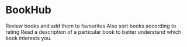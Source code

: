 # BookHub
Review books and add them to favourites
Also sort books according to rating
Read a description of a particular book to better understand which book interests you.

